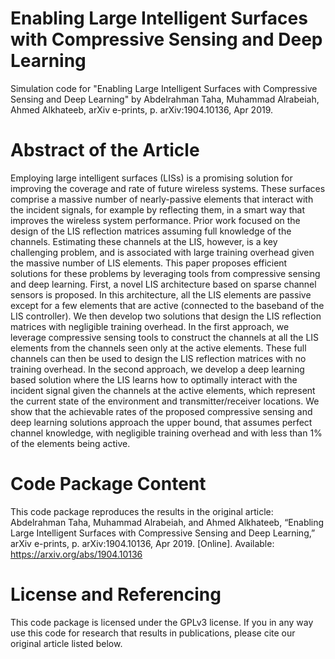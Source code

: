 # Enabling Large Intelligent Surfaces with Compressive Sensing and Deep Learning
Simulation code for "Enabling Large Intelligent Surfaces with Compressive Sensing and Deep Learning" by Abdelrahman Taha, Muhammad Alrabeiah, Ahmed Alkhateeb, arXiv e-prints, p. arXiv:1904.10136, Apr 2019.
# Abstract of the Article
Employing large intelligent surfaces (LISs) is a promising solution for improving the coverage and rate of future wireless systems. These surfaces comprise a massive number of nearly-passive elements that interact with the incident signals, for example by reflecting them, in a smart way that improves the wireless system performance. Prior work focused on the design of the LIS reflection matrices assuming full knowledge of the channels. Estimating these channels at the LIS, however, is a key challenging problem, and is associated with large training overhead given the massive number of LIS elements. This paper proposes efficient solutions for these problems by leveraging tools from compressive sensing and deep learning. First, a novel LIS architecture based on sparse channel sensors is proposed. In this architecture, all the LIS elements are passive except for a few elements that are active (connected to the baseband of the LIS controller). We then develop two solutions that design the LIS reflection matrices with negligible training overhead. In the first approach, we leverage compressive sensing tools to construct the channels at all the LIS elements from the channels seen only at the active elements. These full channels can then be used to design the LIS reflection matrices with no training overhead. In the second approach, we develop a deep learning based solution where the LIS learns how to optimally interact with the incident signal given the channels at the active elements, which represent the current state of the environment and transmitter/receiver locations. We show that the achievable rates of the proposed compressive sensing and deep learning solutions approach the upper bound, that assumes perfect channel knowledge, with negligible training overhead and with less than 1% of the elements being active.
# Code Package Content
This code package reproduces the results in the original article: Abdelrahman Taha, Muhammad Alrabeiah, and Ahmed Alkhateeb, “Enabling Large Intelligent Surfaces with Compressive Sensing and Deep Learning,” arXiv e-prints, p. arXiv:1904.10136, Apr 2019. [Online]. Available: https://arxiv.org/abs/1904.10136
# License and Referencing
This code package is licensed under the GPLv3 license. If you in any way use this code for research that results in publications, please cite our original article listed below.
